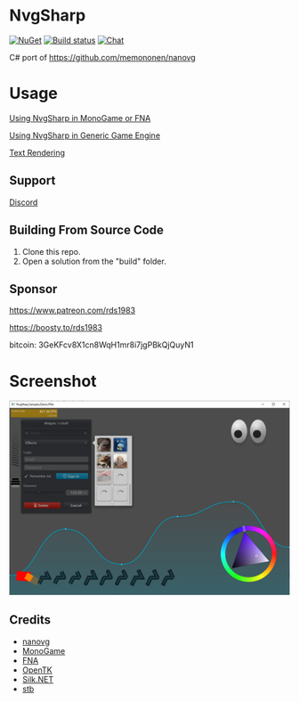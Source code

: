 # NvgSharp
[![NuGet](https://img.shields.io/nuget/v/NvgSharp.MonoGame.svg)](https://www.nuget.org/packages/NvgSharp.MonoGame/) [![Build status](https://ci.appveyor.com/api/projects/status/r4cd8vcao5i84xo7?svg=true)](https://ci.appveyor.com/project/RomanShapiro/nvgsharp)
[![Chat](https://img.shields.io/discord/628186029488340992.svg)](https://discord.gg/ZeHxhCY)

C# port of https://github.com/memononen/nanovg

# Usage
[Using NvgSharp in MonoGame or FNA](https://github.com/rds1983/NvgSharp/wiki/Using-NvgSharp-in-MonoGame-or-FNA)

[Using NvgSharp in Generic Game Engine](https://github.com/rds1983/NvgSharp/wiki/Using-NvgSharp-in-Generic-Game-Engine)

[Text Rendering](https://github.com/rds1983/NvgSharp/wiki/Text-Rendering)

## Support
[Discord](https://discord.gg/ZeHxhCY)

## Building From Source Code
1. Clone this repo.
2. Open a solution from the "build" folder.

## Sponsor
https://www.patreon.com/rds1983

https://boosty.to/rds1983

bitcoin: 3GeKFcv8X1cn8WqH1mr8i7jgPBkQjQuyN1

# Screenshot
![](/images/screenshot.png)

## Credits
* [nanovg](https://github.com/memononen/nanovg)
* [MonoGame](http://www.monogame.net/)
* [FNA](https://github.com/FNA-XNA/FNA)
* [OpenTK](https://github.com/opentk/opentk)
* [Silk.NET](https://github.com/dotnet/Silk.NET)
* [stb](https://github.com/nothings/stb)
